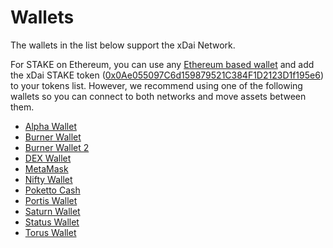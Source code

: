 # Wallets

The wallets in the list below support the xDai Network. 

For STAKE on Ethereum, you can use any [Ethereum based wallet](https://ethereum.org/en/wallets/) and add the xDai STAKE token \([0x0Ae055097C6d159879521C384F1D2123D1f195e6](https://etherscan.io/token/0x0Ae055097C6d159879521C384F1D2123D1f195e6)\) to your tokens list. However, we recommend using one of the following wallets so you can connect to both networks and move assets between them.

* [Alpha Wallet](alpha-wallet/)
* [Burner Wallet](burner-wallet/)
* [Burner Wallet 2](burner-wallet-2.md)
* [DEX Wallet](dex-wallet.md)
* [MetaMask](metamask/)
* [Nifty Wallet](nifty-wallet.md)
* [Poketto Cash](poketto.md)
* [Portis Wallet](portis-wallet.md)
* [Saturn Wallet](saturn-wallet.md)
* [Status Wallet](status-wallet.md)
* [Torus Wallet](https://toruswallet.io/)

